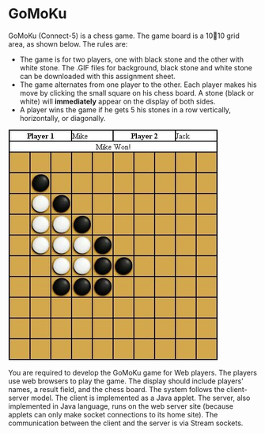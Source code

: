 # GoMoKu

GoMoKu (Connect-5) is a chess game. The game board is a 1010 grid area, as shown below. The rules are:

+ The game is for two players, one with black stone and the other with white stone. The .GIF files for background, black stone and white stone can be downloaded with this assignment sheet.
+ The game alternates from one player to the other. Each player makes his move by clicking the small square on his chess board. A stone (black or white) will **immediately** appear on the display of both sides.
+ A player wins the game if he gets 5 his stones in a row vertically, horizontally, or diagonally.

![](/images/example.png)

You are required to develop the GoMoKu game for Web players. The players use web browsers to play the game. The display should include players’ names, a result field, and the chess board.
The system follows the client-server model. The client is implemented as a Java applet. The server, also implemented in Java language, runs on the web server site (because applets can only make socket connections to its home site). The communication between the client and the server is via Stream sockets.

